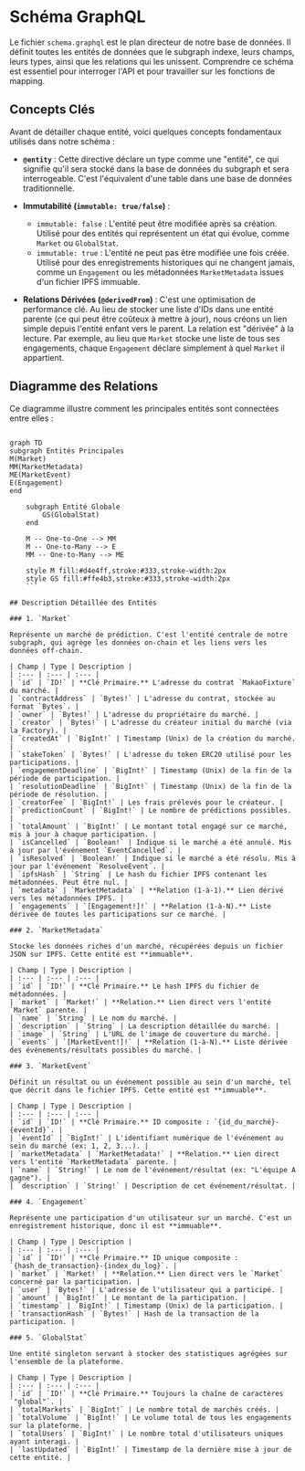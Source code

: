 # Schéma GraphQL

Le fichier `schema.graphql` est le plan directeur de notre base de données. Il définit toutes les entités de données que le subgraph indexe, leurs champs, leurs types, ainsi que les relations qui les unissent. Comprendre ce schéma est essentiel pour interroger l'API et pour travailler sur les fonctions de mapping.

## Concepts Clés

Avant de détailler chaque entité, voici quelques concepts fondamentaux utilisés dans notre schéma :

- **`@entity`** : Cette directive déclare un type comme une "entité", ce qui signifie qu'il sera stocké dans la base de données du subgraph et sera interrogeable. C'est l'équivalent d'une table dans une base de données traditionnelle.

- **Immutabilité (`immutable: true/false`)** :

  - `immutable: false` : L'entité peut être modifiée après sa création. Utilisé pour des entités qui représentent un état qui évolue, comme `Market` ou `GlobalStat`.
  - `immutable: true` : L'entité ne peut pas être modifiée une fois créée. Utilisé pour des enregistrements historiques qui ne changent jamais, comme un `Engagement` ou les métadonnées `MarketMetadata` issues d'un fichier IPFS immuable.

- **Relations Dérivées (`@derivedFrom`)** :
  C'est une optimisation de performance clé. Au lieu de stocker une liste d'IDs dans une entité parente (ce qui peut être coûteux à mettre à jour), nous créons un lien simple depuis l'entité enfant vers le parent. La relation est "dérivée" à la lecture. Par exemple, au lieu que `Market` stocke une liste de tous ses engagements, chaque `Engagement` déclare simplement à quel `Market` il appartient.

## Diagramme des Relations

Ce diagramme illustre comment les principales entités sont connectées entre elles :

````

graph TD
subgraph Entités Principales
M(Market)
MM(MarketMetadata)
ME(MarketEvent)
E(Engagement)
end

    subgraph Entité Globale
        GS(GlobalStat)
    end

    M -- One-to-One --> MM
    M -- One-to-Many --> E
    MM -- One-to-Many --> ME

    style M fill:#d4e4ff,stroke:#333,stroke-width:2px
    style GS fill:#ffe4b3,stroke:#333,stroke-width:2px
    ```

## Description Détaillée des Entités

### 1. `Market`

Représente un marché de prédiction. C'est l'entité centrale de notre subgraph, qui agrège les données on-chain et les liens vers les données off-chain.

| Champ | Type | Description |
| :--- | :--- | :--- |
| `id` | `ID!` | **Clé Primaire.** L'adresse du contrat `MakaoFixture` du marché. |
| `contractAddress` | `Bytes!` | L'adresse du contrat, stockée au format `Bytes`. |
| `owner` | `Bytes!` | L'adresse du propriétaire du marché. |
| `creator` | `Bytes!` | L'adresse du créateur initial du marché (via la Factory). |
| `createdAt` | `BigInt!` | Timestamp (Unix) de la création du marché. |
| `stakeToken` | `Bytes!` | L'adresse du token ERC20 utilisé pour les participations. |
| `engagementDeadline` | `BigInt!` | Timestamp (Unix) de la fin de la période de participation. |
| `resolutionDeadline` | `BigInt!` | Timestamp (Unix) de la fin de la période de résolution. |
| `creatorFee` | `BigInt!` | Les frais prélevés pour le créateur. |
| `predictionCount` | `BigInt!` | Le nombre de prédictions possibles. |
| `totalAmount` | `BigInt!` | Le montant total engagé sur ce marché, mis à jour à chaque participation. |
| `isCancelled` | `Boolean!` | Indique si le marché a été annulé. Mis à jour par l'événement `EventCancelled`. |
| `isResolved` | `Boolean!` | Indique si le marché a été résolu. Mis à jour par l'événement `ResolveEvent`. |
| `ipfsHash` | `String` | Le hash du fichier IPFS contenant les métadonnées. Peut être nul. |
| `metadata` | `MarketMetadata` | **Relation (1-à-1).** Lien dérivé vers les métadonnées IPFS. |
| `engagements` | `[Engagement!]!` | **Relation (1-à-N).** Liste dérivée de toutes les participations sur ce marché. |

### 2. `MarketMetadata`

Stocke les données riches d'un marché, récupérées depuis un fichier JSON sur IPFS. Cette entité est **immuable**.

| Champ | Type | Description |
| :--- | :--- | :--- |
| `id` | `ID!` | **Clé Primaire.** Le hash IPFS du fichier de métadonnées. |
| `market` | `Market!` | **Relation.** Lien direct vers l'entité `Market` parente. |
| `name` | `String` | Le nom du marché. |
| `description` | `String` | La description détaillée du marché. |
| `image` | `String` | L'URL de l'image de couverture du marché. |
| `events` | `[MarketEvent!]!` | **Relation (1-à-N).** Liste dérivée des événements/résultats possibles du marché. |

### 3. `MarketEvent`

Définit un résultat ou un événement possible au sein d'un marché, tel que décrit dans le fichier IPFS. Cette entité est **immuable**.

| Champ | Type | Description |
| :--- | :--- | :--- |
| `id` | `ID!` | **Clé Primaire.** ID composite : `{id_du_marché}-{eventId}`. |
| `eventId` | `BigInt!` | L'identifiant numérique de l'événement au sein du marché (ex: 1, 2, 3...). |
| `marketMetadata` | `MarketMetadata!` | **Relation.** Lien direct vers l'entité `MarketMetadata` parente. |
| `name` | `String!` | Le nom de l'événement/résultat (ex: "L'équipe A gagne"). |
| `description` | `String!` | Description de cet événement/résultat. |

### 4. `Engagement`

Représente une participation d'un utilisateur sur un marché. C'est un enregistrement historique, donc il est **immuable**.

| Champ | Type | Description |
| :--- | :--- | :--- |
| `id` | `ID!` | **Clé Primaire.** ID unique composite : `{hash_de_transaction}-{index_du_log}`. |
| `market` | `Market!` | **Relation.** Lien direct vers le `Market` concerné par la participation. |
| `user` | `Bytes!` | L'adresse de l'utilisateur qui a participé. |
| `amount` | `BigInt!` | Le montant de la participation. |
| `timestamp` | `BigInt!` | Timestamp (Unix) de la participation. |
| `transactionHash` | `Bytes!` | Hash de la transaction de la participation. |

### 5. `GlobalStat`

Une entité singleton servant à stocker des statistiques agrégées sur l'ensemble de la plateforme.

| Champ | Type | Description |
| :--- | :--- | :--- |
| `id` | `ID!` | **Clé Primaire.** Toujours la chaîne de caractères `"global"`. |
| `totalMarkets` | `BigInt!` | Le nombre total de marchés créés. |
| `totalVolume` | `BigInt!` | Le volume total de tous les engagements sur la plateforme. |
| `totalUsers` | `BigInt!` | Le nombre total d'utilisateurs uniques ayant interagi. |
| `lastUpdated` | `BigInt!` | Timestamp de la dernière mise à jour de cette entité. |
````
